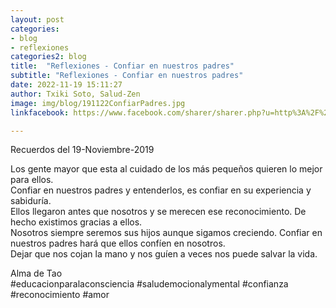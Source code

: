 ```yaml
---
layout: post
categories:
- blog
- reflexiones
categories2: blog
title:  "Reflexiones - Confiar en nuestros padres"
subtitle: "Reflexiones - Confiar en nuestros padres"
date: 2022-11-19 15:11:27
author: Txiki Soto, Salud-Zen
image: img/blog/191122ConfiarPadres.jpg
linkfacebook: https://www.facebook.com/sharer/sharer.php?u=http%3A%2F%2Fwww.salud-zen.com%2Fblog%2Freflexiones%2F2022%2F011%2F19%2Freflexiones-confiar-padres.html&amp;src=sdkpreparse

---
```

Recuerdos del 19-Noviembre-2019  

Los gente mayor que esta al cuidado de los más pequeños quieren lo mejor para ellos.   
Confiar en nuestros padres y entenderlos, es confiar en su experiencia y sabiduría.   
Ellos llegaron antes que nosotros y se merecen ese reconocimiento. De hecho existimos gracias a ellos.   
Nosotros siempre seremos sus hijos aunque sigamos creciendo. Confiar en nuestros padres  hará que ellos confíen en nosotros.  
Dejar que nos cojan la mano y nos guíen a veces nos puede salvar la vida.  

Alma de Tao  
#educacionparalaconsciencia
#saludemocionalymental
#confianza
#reconocimiento
#amor
